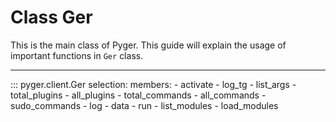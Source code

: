 # Class Ger

This is the main class of Pyger. This guide will explain the usage of important functions in ``Ger`` class.

---

::: pyger.client.Ger
      selection:
          members:
            - activate
            - log_tg
            - list_args
            - total_plugins
            - all_plugins
            - total_commands
            - all_commands
            - sudo_commands
            - log
            - data
            - run
            - list_modules
            - load_modules
